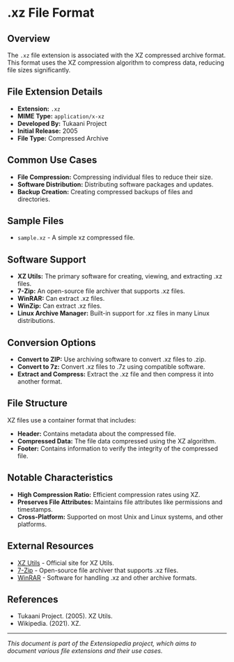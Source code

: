 # .xz File Format

## Overview

The `.xz` file extension is associated with the XZ compressed archive format. This format uses the XZ compression algorithm to compress data, reducing file sizes significantly.

## File Extension Details

- **Extension:** `.xz`
- **MIME Type:** `application/x-xz`
- **Developed By:** Tukaani Project
- **Initial Release:** 2005
- **File Type:** Compressed Archive

## Common Use Cases

- **File Compression:** Compressing individual files to reduce their size.
- **Software Distribution:** Distributing software packages and updates.
- **Backup Creation:** Creating compressed backups of files and directories.

## Sample Files

- `sample.xz` - A simple xz compressed file.

## Software Support

- **XZ Utils:** The primary software for creating, viewing, and extracting .xz files.
- **7-Zip:** An open-source file archiver that supports .xz files.
- **WinRAR:** Can extract .xz files.
- **WinZip:** Can extract .xz files.
- **Linux Archive Manager:** Built-in support for .xz files in many Linux distributions.

## Conversion Options

- **Convert to ZIP:** Use archiving software to convert .xz files to .zip.
- **Convert to 7z:** Convert .xz files to .7z using compatible software.
- **Extract and Compress:** Extract the .xz file and then compress it into another format.

## File Structure

XZ files use a container format that includes:
- **Header:** Contains metadata about the compressed file.
- **Compressed Data:** The file data compressed using the XZ algorithm.
- **Footer:** Contains information to verify the integrity of the compressed file.

## Notable Characteristics

- **High Compression Ratio:** Efficient compression rates using XZ.
- **Preserves File Attributes:** Maintains file attributes like permissions and timestamps.
- **Cross-Platform:** Supported on most Unix and Linux systems, and other platforms.

## External Resources

- [XZ Utils](https://tukaani.org/xz/) - Official site for XZ Utils.
- [7-Zip](https://www.7-zip.org/) - Open-source file archiver that supports .xz files.
- [WinRAR](https://www.rarlab.com/) - Software for handling .xz and other archive formats.

## References

- Tukaani Project. (2005). XZ Utils.
- Wikipedia. (2021). XZ.

---

*This document is part of the Extensiopedia project, which aims to document various file extensions and their use cases.*
